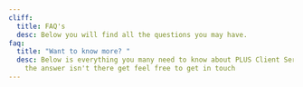 ```yaml
---
cliff:
  title: FAQ's
  desc: Below you will find all the questions you may have.
faq:
  title: "Want to know more? "
  desc: Below is everything you many need to know about PLUS Client Servicing. If
    the answer isn't there get feel free to get in touch
---
```

